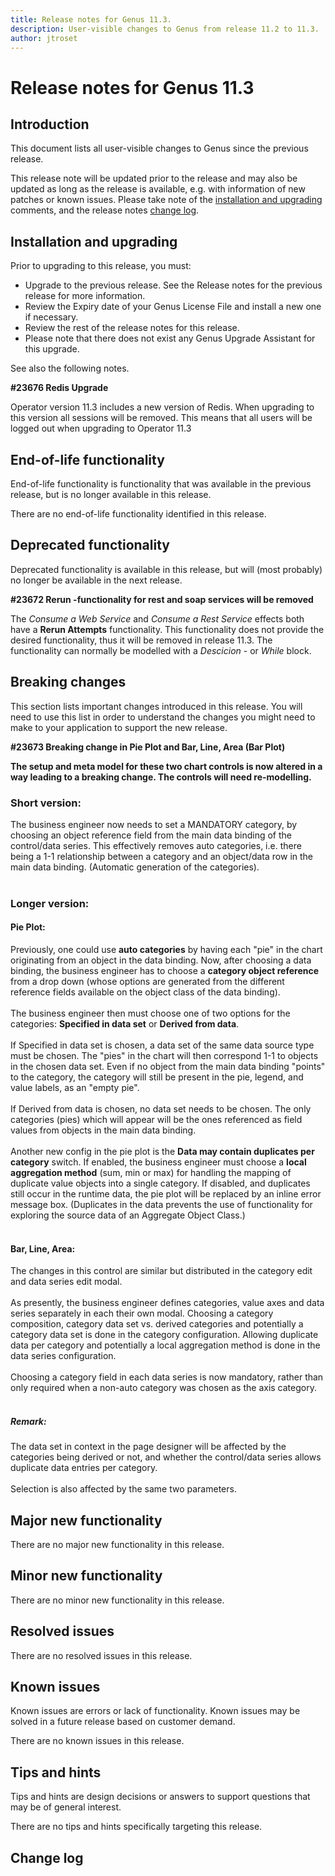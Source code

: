 ```yaml
---
title: Release notes for Genus 11.3.
description: User-visible changes to Genus from release 11.2 to 11.3.
author: jtroset
---
```


# Release notes for Genus 11.3

## Introduction

This document lists all user-visible changes to Genus since the previous release.

This release note will be updated prior to the release and may also be updated as long as the release is available, e.g. with information of new patches or known issues. Please take note of the [installation and upgrading](#installation-and-upgrading) comments, and the release notes [change log](#change-log).

## Installation and upgrading

Prior to upgrading to this release, you must:

- Upgrade to the previous release. See the Release notes for the previous release for more information.
- Review the Expiry date of your Genus License File and install a new one if necessary.
- Review the rest of the release notes for this release.
- Please note that there does not exist any Genus Upgrade Assistant for this upgrade.

<!--rntype01-start INSTALLATION / UPGRADE. DO NOT CHANGE THESE TAGS. ANY CHANGES BELOW WILL BE OVERWRITTEN.-->

See also the following notes.

<!--ID 9c55ada5-2c30-4816-ad8d-caf280dde86f -->
**#23676 Redis Upgrade**

Operator version 11.3 includes a new version of Redis. When upgrading to this version all sessions will be removed. This means that all users will be logged out when upgrading to Operator 11.3

<!--rntype01-end   INSTALLATION / UPGRADE. DO NOT CHANGE THESE TAGS. ANY CHANGES ABOVE WILL BE OVERWRITTEN.-->
<!-- release note type 2 is missing. That's ok.-->

## End-of-life functionality

End-of-life functionality is functionality that was available in the previous release, but is no longer available in this release.
<!--rntype03-start END-OF-LIFE. DO NOT CHANGE THESE TAGS. ANY CHANGES BELOW WILL BE OVERWRITTEN.-->
There are no end-of-life functionality identified in this release.
<!--rntype03-end   END-OF-LIFE. DO NOT CHANGE THESE TAGS. ANY CHANGES ABOVE WILL BE OVERWRITTEN.-->
## Deprecated functionality

Deprecated functionality is available in this release, but will (most probably) no longer be available in the next release.
<!--rntype04-start DEPRECATED. DO NOT CHANGE THESE TAGS. ANY CHANGES BELOW WILL BE OVERWRITTEN.-->
<!--ID 416da1b5-160c-492e-9a34-2b45ce3ab5cc -->
**#23672 Rerun -functionality for rest and soap services will be removed**

The *Consume a Web Service* and *Consume a Rest Service* effects both have a **Rerun Attempts** functionality.
This functionality does not provide the desired functionality, thus it will be removed in release 11.3.
The functionality can normally be modelled with a *Descicion* - or *While* block.

<!--rntype04-end   DEPRECATED. DO NOT CHANGE THESE TAGS. ANY CHANGES ABOVE WILL BE OVERWRITTEN.-->
## Breaking changes

This section lists important changes introduced in this release. You will need to use this list in order to understand the changes you might need to make to your application to support the new release.
<!--rntype05-start BREAKING. DO NOT CHANGE THESE TAGS. ANY CHANGES BELOW WILL BE OVERWRITTEN.-->
<!--ID b56a108e-9757-4a41-a1bd-568e2db28ef1 -->
**#23673 Breaking change in Pie Plot and Bar, Line, Area (Bar Plot)**

<b>The setup and meta model for these two chart controls is now altered in a way leading to a breaking change. The controls will need re-modelling. </b>
 
<h3>Short version:</h3>
The business engineer now needs to set a MANDATORY category, by choosing an object reference field from the main data binding of the control/data series. This effectively removes auto categories, i.e. there being a 1-1 relationship between a category and an object/data row in the main data binding. (Automatic generation of the categories). 
<br/>
<br/>
<h3>Longer version:</h3>
<h4>Pie Plot:</h4>
Previously, one could use <b>auto categories</b> by having each "pie" in the chart originating from an object in the data binding. Now, after choosing a data binding, the business engineer has to choose a <b>category object reference</b> from a drop down (whose options are generated from the different reference fields available on the object class of the data binding).
<br/>
<br/>
The business engineer then must choose one of two options for the categories: <b>Specified in data set</b> or <b>Derived from data</b>. 
<br/>
<br/>
If Specified in data set is chosen, a data set of the same data source type must be chosen. The "pies" in the chart will then correspond 1-1 to objects in the chosen data set. Even if no object from the main data binding "points" to the category, the category will still be present in the pie, legend, and value labels, as an "empty pie".
<br/>
<br/>
If Derived from data is chosen, no data set needs to be chosen. The only categories (pies) which will appear will be the ones referenced as field values from objects in the main data binding. 
<br/>
<br/>
Another new config in the pie plot is the <b>Data may contain duplicates per category</b> switch. If enabled, the business engineer must choose a <b>local aggregation method</b> (sum, min or max) for handling the mapping of duplicate value objects into a single category. If disabled, and duplicates still occur in the runtime data, the pie plot will be replaced by an inline error message box. (Duplicates in the data prevents the use of functionality for exploring the source data of an Aggregate Object Class.)
<br/>
<br/>
<h4>Bar, Line, Area:</h4>
The changes in this control are similar but distributed in the category edit and data series edit modal. 
<br/>
<br/>
As presently, the business engineer defines categories, value axes and data series separately in each their own modal. Choosing a category composition, category data set vs. derived categories and potentially a category data set is done in the category configuration. Allowing duplicate data per category and potentially a local aggregation method is done in the data series configuration. 
<br/>
<br/>
Choosing a category field in each data series is now mandatory, rather than only required when a non-auto category was chosen as the axis category.
<br/>
<br/>
<h5>Remark:</h5>
The data set in context in the page designer will be affected by the categories being derived or not, and whether the control/data series allows duplicate data entries per category. 
<br/>
<br/>
Selection is also affected by the same two parameters.

<!--rntype05-end   BREAKING. DO NOT CHANGE THESE TAGS. ANY CHANGES ABOVE WILL BE OVERWRITTEN.-->
## Major new functionality
<!--rntype06-start MAJOR. DO NOT CHANGE THESE TAGS. ANY CHANGES BELOW WILL BE OVERWRITTEN.-->
There are no major new functionality in this release.
<!--rntype06-end   MAJOR. DO NOT CHANGE THESE TAGS. ANY CHANGES ABOVE WILL BE OVERWRITTEN.-->
## Minor new functionality
<!--rntype07-start MINOR. DO NOT CHANGE THESE TAGS. ANY CHANGES BELOW WILL BE OVERWRITTEN.-->
There are no minor new functionality in this release.
<!--rntype07-end   MINOR. DO NOT CHANGE THESE TAGS. ANY CHANGES ABOVE WILL BE OVERWRITTEN.-->
## Resolved issues
<!--rntype08-start RESOLVED ISSUES. DO NOT CHANGE THESE TAGS. ANY CHANGES BELOW WILL BE OVERWRITTEN.-->
There are no resolved issues in this release.
<!--rntype08-end   RESOLVED ISSUES. DO NOT CHANGE THESE TAGS. ANY CHANGES ABOVE WILL BE OVERWRITTEN.-->
## Known issues

Known issues are errors or lack of functionality. Known issues may be solved in a future release based on customer demand.
<!--rntype09-start KNOWN ISSUES. DO NOT CHANGE THESE TAGS. ANY CHANGES BELOW WILL BE OVERWRITTEN.-->
There are no known issues in this release.
<!--rntype09-end   KNOWN ISSUES. DO NOT CHANGE THESE TAGS. ANY CHANGES ABOVE WILL BE OVERWRITTEN.-->
## Tips and hints

Tips and hints are design decisions or answers to support questions that may be of general interest.

There are no tips and hints specifically targeting this release.

## Change log
<!--changelog CHANGELOG. DO NOT CHANGE THIS TAG. ANY CHANGES BELOW WILL BE DELETED.-->
